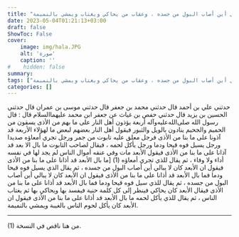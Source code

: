 ```yaml
---
title: "عقاب من مات وفي عنقه أموال الناس ، وعقاب من لا يبالي أين أصاب البول من جسده ، وعقاب من يحاكي ويغتاب ويمشي بالنميمة"
date: 2023-05-04T01:21:13+03:00
draft: false
ShowToc: False
cover:
    image: img/hala.JPG
    alt: 'صورة'
    caption: ''
#    hidden: false
summary: 
tags: ["عقاب من مات وفي عنقه أموال الناس ، وعقاب من لا يبالي أين أصاب البول من جسده ، وعقاب من يحاكي ويغتاب ويمشي بالنميمة"]
categories: []
---
```

حدثني علي بن أحمد قال حدثني محمد بن جعفر قال حدثني موسى بن
عمران قال حدثني الحسين بن يزيد قال حدثني حفص بن غياث عن جعفر
ابن محمد عليهما‌السلام قال : قال رسول الله صلى‌الله‌عليه‌وآله أربعة يؤذون أهل النار على
ما بهم من الأذى يسقون من الحميم والجحيم ينادون بالويل والثبور فيقول
أهل النار بعضهم لبعض ما لهؤلاء الأربعة قد آذونا على ما بنا من الأذى فرجل
معلق عليه تابوت من جمر ورجل تجري أمعاؤه صديدا ورجل يسيل فوه
قيحا ودما ورجل يأكل لحمه ، فيقال لصاحب التابوت ما بال الا بعد قد
آذانا على ما بنا من الأذى فيقول الأبعد مات وفي عنقه أموال الناس لم
يجد لها في نفسه أداء ولا وفاء ، ثم يقال للذي تجري أمعاؤه (1) [ما بال
الأبعد قد أذانا على ما بنا من الأذى فيقول ان الأبعد كان لا يبالي أين
أصاب البول من جسده ، ثم يقال الذي يسيل فوه قيحا ودما فما بال
الأبعد قد أذانا على ما بنا من الأذى فيقول ان الأبعد كان لا يبالي أين
أصاب البول من جسده ، ثم يقال للذي سيل فوه قيحا ودما فما بال
الأبعد قد أذانا على ما بنا من الأذى فيقال الأبعد كان يحاكي فينظر إلى
كل كلمة حنية فيفسد بها ويحاكي بها ثم يغتاب الناس ، ثم يقال للذي
يأكل لحمه ما بال الأبعد قد أذانا على ما بنا من الأذى فيقول ان الأبعد
كان يأكل لحوم الناس بالغيبة ويمشي بالنميمة.


__________________
(1) من هنا ناقص في النسخة.
